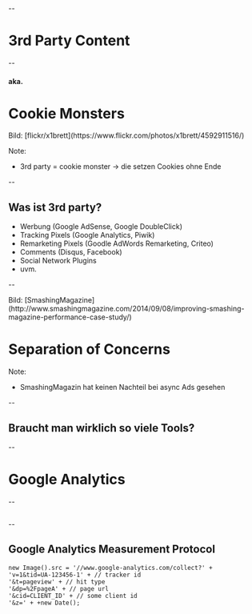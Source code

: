 <!-- .slide: data-background="assets/maps/map_final_5.jpg" class="bg-contain empty" -->

--

# 3rd Party Content

--

#### aka.
# Cookie Monsters

<!-- .slide: data-background="assets/4592911516_4d8e73977c_o.jpg" -->
<div class="attribution">Bild: [flickr/x1brett](https://www.flickr.com/photos/x1brett/4592911516/)</div>

Note:
- 3rd party = cookie monster -> die setzen Cookies ohne Ende

--

## Was ist 3rd party?

- Werbung (Google AdSense, Google DoubleClick)
- Tracking Pixels (Google Analytics, Piwik)
- Remarketing Pixels (Goodle AdWords Remarketing, Criteo)
- Comments (Disqus, Facebook)
- Social Network Plugins
- uvm.

--

<!-- .slide: data-background="assets/separation-concerns.png" -->
<div class="attribution">Bild: [SmashingMagazine](http://www.smashingmagazine.com/2014/09/08/improving-smashing-magazine-performance-case-study/)</div>

# Separation of Concerns

Note:
- SmashingMagazin hat keinen Nachteil bei async Ads gesehen

--

## Braucht man wirklich so viele Tools?

--

# Google Analytics

--

<img data-src="assets/psi-99.png">

--

## Google Analytics Measurement Protocol

```JS
new Image().src = '//www.google-analytics.com/collect?' +
'v=1&tid=UA-123456-1' + // tracker id
'&t=pageview' + // hit type
'&dp=%2FpageA' + // page url
'&cid=CLIENT_ID' + // some client id
'&z=' + +new Date();
```